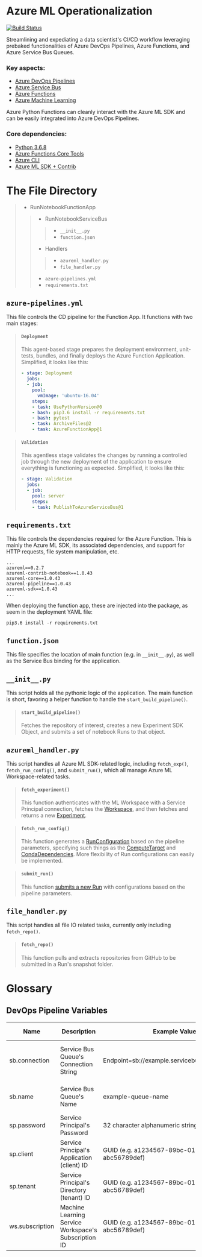 
# Azure ML Operationalization

[![Build Status](https://dev.azure.com/t-brhung/brhung-test-pipeline/_apis/build/status/Mutilar.brhung-deployment-testing?branchName=master)](https://dev.azure.com/t-brhung/brhung-test-pipeline/_build/latest?definitionId=8&branchName=master)

Streamlining and expediating a data scientist's CI/CD workflow leveraging prebaked functionalities of Azure DevOps Pipelines, Azure Functions, and Azure Service Bus Queues.

### Key aspects:
- [Azure DevOps Pipelines](https://azure.microsoft.com/en-us/services/devops/pipelines/)
- [Azure Service Bus](https://azure.microsoft.com/en-us/services/service-bus/)
- [Azure Functions](https://azure.microsoft.com/en-us/services/functions/)
- [Azure Machine Learning](https://azure.microsoft.com/en-us/services/machine-learning-service/)

Azure Python Functions can cleanly interact with the Azure ML SDK and can be easily integrated into Azure DevOps Pipelines. 

### Core dependencies:
- [Python 3.6.8][download-python]
- [Azure Functions Core Tools][functions-run-local]
- [Azure CLI][install-azure-cli]
- [Azure ML SDK + Contrib][install-azure-ml-sdk]

# The File Directory

> - RunNotebookFunctionApp
> > - RunNotebookServiceBus
> > > - ```__init__.py```
> > > - ```function.json```
> > - Handlers
> > > - ```azureml_handler.py```
> > > - ```file_handler.py```
> > - ```azure-pipelines.yml```
> > - ```requirements.txt``` 

## ```azure-pipelines.yml```

This file controls the CD pipeline for the Function App. It functions with two main stages: 

> #### ```Deployment```
> 
> This agent-based stage prepares the deployment environment, unit-tests, bundles, and  finally deploys the Azure Function Application. Simplified, it looks like this:
>
> ```yml
> - stage: Deployment
>   jobs:
>   - job: 
>     pool:
>       vmImage: 'ubuntu-16.04'
>     steps:
>     - task: UsePythonVersion@0
>     - bash: pip3.6 install -r requirements.txt
>     - bash: pytest
>     - task: ArchiveFiles@2
>     - task: AzureFunctionApp@1
> ```
 
> #### ```Validation```
>
> This agentless stage validates the changes by running a controlled job through the new deployment of the application to ensure everything is functioning as expected. Simplified, it looks like this:
> 
> ```yml
> - stage: Validation
>   jobs:
>   - job: 
>     pool: server
>     steps:
>     - task: PublishToAzureServiceBus@1
> ```
> 


## ```requirements.txt```

This file controls the dependencies required for the Azure Function. This is mainly the Azure ML SDK, its associated dependencies, and support for HTTP requests, file system manipulation, etc.

```
...
azureml==0.2.7
azureml-contrib-notebook==1.0.43
azureml-core==1.0.43
azureml-pipeline==1.0.43
azureml-sdk==1.0.43
...
```

When deploying the function app, these are injected into the package, as seem in the deployment YAML file:

```
pip3.6 install -r requirements.txt
```

## ```function.json```

This file specifies the location of main function (e.g. in ```__init__.py```), as well as the Service Bus binding for the application.

## ```__init__.py```

This script holds all the pythonic logic of the application. The main function is short, favoring a helper function to handle the ```start_build_pipeline()```. 

> #### ```start_build_pipeline()```
> 
> Fetches the repository of interest, creates a new Experiment SDK Object, and submits a set of notebook Runs to that object. 

## ```azureml_handler.py```

This script handles all Azure ML SDK-related logic, including ```fetch_exp()```, ```fetch_run_config()```, and ```submit_run()```, which all manage Azure ML Workspace-related tasks.

> #### ```fetch_experiment()```
> 
> This function authenticates with the ML Workspace with a Service Principal connection, fetches the [Workspace](https://docs.microsoft.com/en-us/python/api/azureml-core/azureml.core.workspace(class)?view=azure-ml-py), and then fetches and returns a new [Experiment](https://docs.microsoft.com/en-us/python/api/azureml-core/azureml.core.experiment.experiment?view=azure-ml-py).

> #### ```fetch_run_config()```
>
> This function generates a [RunConfiguration](https://docs.microsoft.com/en-us/python/api/azureml-core/azureml.core.runconfiguration?view=azure-ml-py) based on the pipeline parameters, specifying such things as the [ComputeTarget](https://docs.microsoft.com/en-us/python/api/azureml-core/azureml.core.computetarget?view=azure-ml-py) and [CondaDependencies](https://docs.microsoft.com/en-us/python/api/azureml-core/azureml.core.conda_dependencies.condadependencies?view=azure-ml-py). More flexibility of Run configurations can easily be implemented. 

> #### ```submit_run()```
>
> This function [submits a new Run](https://docs.microsoft.com/en-us/python/api/azureml-core/azureml.core.experiment(class)?view=azure-ml-py#submit-config--tags-none----kwargs-) with configurations based on the pipeline parameters.

## ```file_handler.py```

This script handles all file IO related tasks, currently only including ```fetch_repo()```.

> #### ```fetch_repo()```
>
> This function pulls and extracts repositories from GitHub to be submitted in a Run's snapshot folder.

# Glossary

## DevOps Pipeline Variables

| Name            	| Description                                          	| Example Value                                    	| Where To Find                              	|
|-----------------	|------------------------------------------------------	|--------------------------------------------------	|--------------------------------------------	|
| sb.connection   	| Service Bus Queue's Connection String                	| Endpoint=sb://example.servicebus.windows.net/... 	| Service Bus Queue's Shared Access Policies 	|
| sb.name         	| Service Bus Queue's Name                             	| example-queue-name                               	| Service Bus Queue's Mnemonic Name          	|
| sp.password     	| Service Principal's Password                         	| 32 character alphanumeric string (e.g. A/fb0...) 	| App Registration's Client Secret           	|
| sp.client       	| Service Principal's Application (client) ID          	| GUID (e.g. a1234567-89bc-0123-def4-abc56789def)  	| App Registration's Overview                	|
| sp.tenant       	| Service Principal's Directory (tenant) ID            	| GUID (e.g. a1234567-89bc-0123-def4-abc56789def)  	| App Registration's Overview                	|
| ws.subscription 	| Machine Learning Service Workspace's Subscription ID 	| GUID (e.g. a1234567-89bc-0123-def4-abc56789def)  	| Workspace's Overview                       	|

[functions-create-first-function-python]: https://docs.microsoft.com/en-us/azure/azure-functions/functions-create-first-function-python
[install-azure-cli]: https://docs.microsoft.com/en-us/cli/azure/install-azure-cli
[functions-run-local]: https://docs.microsoft.com/en-us/azure/azure-functions/functions-run-local#v2
[download-python]: https://www.python.org/downloads/
[install-azure-ml-sdk]: https://docs.microsoft.com/en-us/python/api/overview/azure/ml/install?view=azure-ml-py
[functions-triggers-bindings]: https://docs.microsoft.com/en-us/azure/azure-functions/functions-triggers-bindings